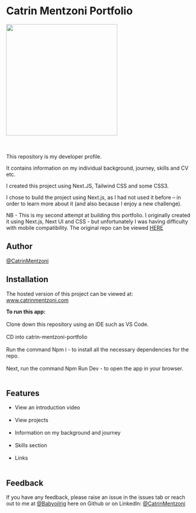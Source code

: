 Catrin Mentzoni Portfolio
===========

<img src= "https://user-images.githubusercontent.com/93347177/158820711-9f0076d0-50c8-4786-8030-d137a82c6392.PNG" width="300px"><br/>


<br/><br/>
This repository is my developer profile.

It contains information on my individual background, journey, skills and CV etc.

I created this project using Next.JS, Tailwind CSS and some CSS3.

I chose to build the project using Next.js, as I had not used it before – in order to learn more about it (and also because I enjoy a new challenge).

NB - This is my second attempt at building this portfolio. I originally created it using Next.js, Next UI and CSS - but unfortunately I was having difficulty with mobile compatibility. The original repo can be viewed [HERE](https://github.com/Babyoilrig/CatrinMentzoni-Portfolio)


**Author**
--------------

[@CatrinMentzoni](https://github.com/Babyoilrig)
 
**Installation**
-----------------
The hosted version of this project can be viewed at: www.catrinmentzoni.com

**To run this app:**
<br/><br/>
Clone down this repository using an IDE such as VS Code.
<br/><br/>
CD into catrin-mentzoni-portfolio
<br/><br/>
Run the command Npm i - to install all the necessary dependencies for the repo.
<br/><br/>
Next, run the command Npm Run Dev - to open the app in your browser.
<br/><br/>
 
 
 
 
**Features**
-----------------
* View an introduction video
<br/><br/>
* View projects
<br/><br/>
* Information on my background and journey
<br/><br/>
* Skills section
<br/><br/>
* Links
<br/><br/>
 
 
 
**Feedback**
-----------------
If you have any feedback, please raise an issue in the issues tab or reach out to me at [@Babyoilrig](https://github.com/Babyoilrig) here on Github or on LinkedIn: [@CatrinMentzoni](https://www.linkedin.com/in/catrin-mentzoni/) 
 
 
 
